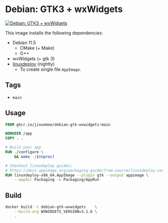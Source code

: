 # Debian: GTK3 + wxWidgets

[![Debian: GTK3 + wxWidgets](https://github.com/jixunmoe/containers/actions/workflows/debian-gtk-wxwidgets.yml/badge.svg)](https://github.com/jixunmoe/containers/actions/workflows/debian-gtk-wxwidgets.yml)

This image installs the following dependencies:

- Debian 11.5
    - CMake (+ Make)
    - G++
- wxWidgets (+ gtk 3)
- [linuxdeploy](https://github.com/linuxdeploy/linuxdeploy) (nightly)
  - To create single file `AppImage`.

## Tags

- `main`

## Usage

```dockerfile
FROM ghcr.io/jixunmoe/debian-gtk-wxwidgets:main

WORKDIR /app
COPY . .

# Build your app
RUN ./configure \
    && make -j$(nproc)

# Checkout linuxdeploy guides:
# https://docs.appimage.org/packaging-guide/from-source/linuxdeploy-user-guide.html
RUN linuxdeploy-x86_64.AppImage --plugin gtk --output appimage \
    --appdir Packaging -e Packaging/AppRun

```

## Build

```sh
docker build -t debian-gtk-wxwidgets    \
    --build-arg WXWIDGETS_VERSION=3.1.6 \
    .
```
